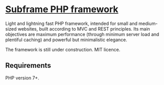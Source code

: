 
[Subframe PHP framework](http://radoid.com/subframe/)
=====================================================

Light and lightning fast PHP framework, intended for small and medium-sized websites, built according to MVC and REST principles.
Its main objectives are maximum performance (through minimum server load and plentiful caching) and powerful but minimalistic elegance.

The framework is still under construction. MIT licence.

Requirements
------------

PHP version 7+.
